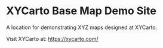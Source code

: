# XYCarto Base Map Demo Site

A location for demonstrating XYZ maps designed at XYCarto.

Visit XYCarto at: https://xycarto.com/


